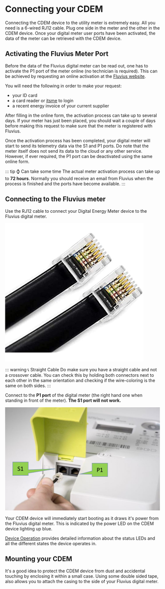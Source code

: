 # Connecting your CDEM

Connecting the CDEM device to the utility meter is extremely easy. All you need is a 6-wired RJ12 cable. Plug one side in the meter and the other in the CDEM device. Once your digital meter user ports have been activated, the data of the meter can be retrieved with the CDEM device.

<!-- TODO - Image of a connected cdem device here -->

## Activating the Fluvius Meter Port

Before the data of the Fluvius digital meter can be read out, one has to activate the P1 port of the meter online (no technician is required). This can be achieved by requesting an online activation at the [Fluvius website](https://www.fluvius.be/nl/thema/meters-en-meterstanden/activeer-desactiveer-je-gebruikerspoorten).

You will need the following in order to make your request:

* your ID card
* a card reader or [itsme](https://www.itsme.be/) to login
* a recent energy invoice of your current supplier

After filling in the online form, the activation process can take up to several days. If your meter has just been placed, you should wait a couple of days before making this request to make sure that the meter is registered with Fluvius.

Once the activation process has been completed, your digital meter will start to send its telemetry data via the S1 and P1 ports. Do note that the meter itself does not send its data to the cloud or any other service. However, if ever required, the P1 port can be deactivated using the same online form.

::: tip ⌚ Can take some time
The actual meter activation process can take up to **72 hours**. Normally you should receive an email from Fluvius when the process is finished and the ports have become available.
:::

## Connecting to the Fluvius meter

Use the RJ12 cable to connect your Digital Energy Meter device to the Fluvius digital meter.

![RJ12](./images/rj12.jpg)

::: warning 📞 Straight Cable
Do make sure you have a straight cable and not a crossover cable. You can check this by holding both connectors next to each other in the same orientation and checking if the wire-coloring is the same on both sides.
:::

Connect to the **P1 port** of the digital meter (the right hand one when standing in front of the meter). **The S1 port will not work.**

![image](./images/digital_meter.png)

Your CDEM device will immediately start booting as it draws it's power from the Fluvius digital meter. This is indicated by the power LED on the CDEM device lighting up blue.

[Device Operation](/07_operation) provides detailed information about the status LEDs and all the different states the device operates in.

## Mounting your CDEM

It's a good idea to protect the CDEM device from dust and accidental touching by enclosing it within a small case. Using some double sided tape, also allows you to attach the casing to the side of your Fluvius digital meter.

<!-- TODO - Full setup photo -->

<!-- TODO - Add casing here ? -->
